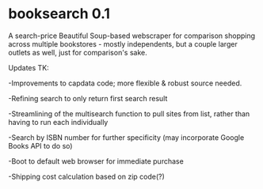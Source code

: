 # booksearch 0.1
A search-price Beautiful Soup-based webscraper for comparison shopping across multiple bookstores - mostly independents, but a couple larger outlets as well, just for comparison's sake.

Updates TK:

-Improvements to capdata code; more flexible & robust source needed.

-Refining search to only return first search result

-Streamlining of the multisearch function to pull sites from list, rather than having to run each individually

-Search by ISBN number for further specificity (may incorporate Google Books API to do so)

-Boot to default web browser for immediate purchase

-Shipping cost calculation based on zip code(?)

